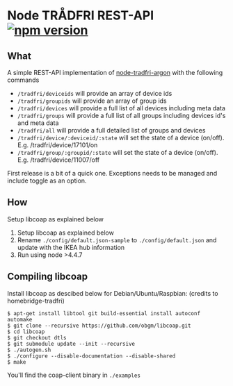 # Node TRÅDFRI REST-API [![npm version](https://badge.fury.io/js/node-tradfri-restapi.svg)](https://badge.fury.io/js/node-tradfri-restapi)

What
---
A simple REST-API implementation of [node-tradfri-argon](https://www.npmjs.com/package/node-tradfri-argon) with the following commands

 - `/tradfri/deviceids` will provide an array of device ids
 - `/tradfri/groupids` will provide an array of group ids
 - `/tradfri/devices` will provide a full list of all devices including meta data
 - `/tradfri/groups` will provide a full list of all groups including devices id's and meta data
 - `/tradfri/all` will provide a full detailed list of groups and devices
 - `/tradfri/device/:deviceid/:state` will set the state of a device (on/off). E.g. /tradfri/device/17101/on
 -  `/tradfri/group/:groupid/:state` will set the state of a device (on/off). E.g. /tradfri/device/11007/off

First release is a bit of a quick one. Exceptions needs to be managed and include toggle as an option.

How
---
Setup libcoap as explained below

 1. Setup libcoap as explained below
 2. Rename `./config/default.json-sample` to `./config/default.json` and update with the IKEA hub information
 3. Run using node >4.4.7

Compiling libcoap
---
Install libcoap as descibed below for Debian/Ubuntu/Raspbian:
(credits to homebridge-tradfri)

```
$ apt-get install libtool git build-essential install autoconf automake
$ git clone --recursive https://github.com/obgm/libcoap.git
$ cd libcoap
$ git checkout dtls
$ git submodule update --init --recursive
$ ./autogen.sh
$ ./configure --disable-documentation --disable-shared
$ make
```

You'll find the coap-client binary in `./examples`
